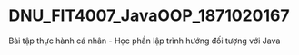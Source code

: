 # DNU_FIT4007_JavaOOP_1871020167
Bài tập thực hành cá nhân - Học phần lập trình hướng đối tượng với Java
